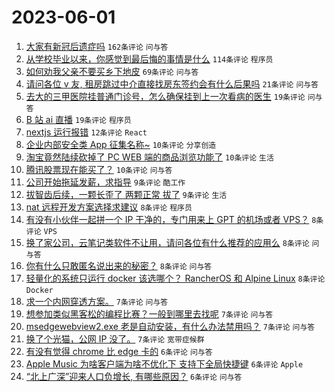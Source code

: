 # 2023-06-01

1. [大家有新冠后遗症吗](https://www.v2ex.com/t/944739) `162条评论` `问与答`
1. [从学校毕业以来，你感觉到最后悔的事情是什么](https://www.v2ex.com/t/944741) `114条评论` `程序员`
1. [如何劝我父亲不要买乡下地皮](https://www.v2ex.com/t/944786) `69条评论` `问与答`
1. [请问各位 v 友, 租房跳过中介直接找房东签约会有什么后果吗](https://www.v2ex.com/t/944768) `21条评论` `问与答`
1. [去大的三甲医院挂普通门诊号，怎么确保挂到上一次看病的医生](https://www.v2ex.com/t/944804) `19条评论` `问与答`
1. [B 站 ai 直播](https://www.v2ex.com/t/944770) `19条评论` `程序员`
1. [nextjs 运行报错](https://www.v2ex.com/t/944821) `12条评论` `React`
1. [企业内部安全类 App 征集名称~](https://www.v2ex.com/t/944863) `10条评论` `分享创造`
1. [淘宝竟然陆续砍掉了 PC WEB 端的商品浏览功能了](https://www.v2ex.com/t/944861) `10条评论` `生活`
1. [腾讯股票现在能买了？](https://www.v2ex.com/t/944777) `10条评论` `问与答`
1. [公司开始拖延发薪，求指导](https://www.v2ex.com/t/944834) `9条评论` `酷工作`
1. [拔智齿后续，一颗长歪了 两颗正常 拔了](https://www.v2ex.com/t/944790) `9条评论` `生活`
1. [nat 远程开发方案选择求建议](https://www.v2ex.com/t/944824) `8条评论` `程序员`
1. [有没有小伙伴一起拼一个 IP 干净的，专门用来上 GPT 的机场或者 VPS？](https://www.v2ex.com/t/944823) `8条评论` `VPS`
1. [换了家公司，云笔记类软件不让用，请问各位有什么推荐的应用么](https://www.v2ex.com/t/944820) `8条评论` `问与答`
1. [你有什么只敢匿名说出来的秘密？](https://www.v2ex.com/t/944812) `8条评论` `问与答`
1. [轻量化的系统只运行 docker 该选哪个？ RancherOS 和 Alpine Linux](https://www.v2ex.com/t/944771) `8条评论` `Docker`
1. [求一个内网穿透方案。](https://www.v2ex.com/t/944817) `7条评论` `问与答`
1. [想参加类似黑客松的编程比赛？一般到哪里去找呢](https://www.v2ex.com/t/944810) `7条评论` `问与答`
1. [msedgewebview2.exe 老是自动安装，有什么办法禁用吗？](https://www.v2ex.com/t/944780) `7条评论` `问与答`
1. [换了个光猫，公网 IP 没了。](https://www.v2ex.com/t/944779) `7条评论` `宽带症候群`
1. [有没有觉得 chrome 比 edge 卡的](https://www.v2ex.com/t/944852) `6条评论` `问与答`
1. [Apple Music 为啥客户端为啥不优化下 支持下全局快捷键](https://www.v2ex.com/t/944846) `6条评论` `Apple`
1. [“北上广深”迎来人口负增长, 有哪些原因？](https://www.v2ex.com/t/944792) `6条评论` `问与答`
